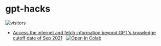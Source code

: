 # gpt-hacks
![visitors](https://visitor-badge.glitch.me/badge?page_id=saharmor.gpt-hacks&left_color=green&right_color=red)

* [Access the internet and fetch information beyond GPT's knowledge cutoff date of Sep 2021](https://github.com/saharmor/gpt-hacks/blob/main/gpt_internet_access.py)  &nbsp; [![Open In Colab](https://colab.research.google.com/assets/colab-badge.svg)](https://colab.research.google.com/github/saharmor/gpt-hacks/blob/main/GPT_knowledge_access_beyond_Sep_2021.ipynb)
